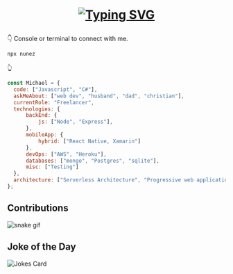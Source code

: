 # <p align="center">[![Typing SVG](https://readme-typing-svg.demolab.com/?lines=Welcome,+I'm+Michael!;A+full-stack+web+dev+:\))](https://git.io/typing-svg)</p>

👇  Console or terminal to connect with me.
```bash
npx nunez
```
👆
      
  ```js
  const Michael = {
    code: ["Javascript", "C#"],
    askMeAbout: ["web dev", "husband", "dad", "christian"],
    currentRole: "Freelancer",
    technologies: {
        backEnd: {
            js: ["Node", "Express"],
        },
        mobileApp: {
            hybrid: ["React Native, Xamarin"]
        },
        devOps: ["AWS", "Heroku"],
        databases: ["mongo", "Postgres", "sqlite"],
        misc: ["Testing"]
    },
    architecture: ["Serverless Architecture", "Progressive web applications", "Single page applications"],
};
  ```
  ## Contributions
  ![snake gif](https://github.com/IvL-Nunez/IvL-Nunez/blob/output/github-contribution-grid-snake.gif)
  
  ## Joke of the Day
  ![Jokes Card](https://readme-jokes.vercel.app/api?hideBorder)

  
<!-- => Pixel art of me to the right section

# Contact info and view contacer, waka readme?, buy me coffee

# Clickable image => Calendly

# npx tool

# stats and icons

# ASCII Art? Jokes?

# currently listneing to -->
